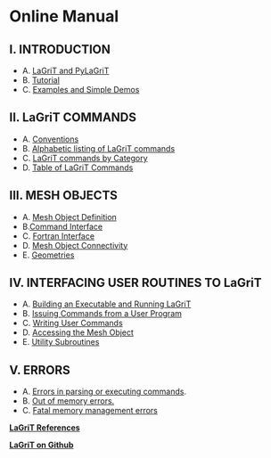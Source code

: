 # Online Manual #

## I. INTRODUCTION ##

 -  A. [LaGriT and PyLaGriT](docs/lagrit.md)  
 -  B. [Tutorial](docs/tutorial.md)  
 -  C. [Examples and Simple Demos](docs/demos/index.md)  
 
## II. LaGriT COMMANDS ##
 
 -  A. [Conventions](docs/conventions.md)  
 -  B. [Alphabetic listing of LaGriT commands](commands.md)  
 -  C. [LaGriT commands by Category](commands_cat.md)  
 -  D. [Table of LaGriT Commands](table.md)  
 
## III. MESH OBJECTS ##
 -  A. [Mesh Object Definition](docs/meshobject.md)  
 -  B.[Command Interface](docs/commandi.md )  
 -  C. [Fortran Interface](docs/fortran.md)  
 -  D. [Mesh Object Connectivity](docs/meshobjcon.md)  
 -  E. [Geometries](docs/geometries.md)  

## IV. INTERFACING USER ROUTINES TO LaGriT ##
 -  A. [Building an Executable and Running LaGriT](docs/build.md)   
 -  B. [Issuing Commands from a User Program](docs/issuing.md)   
 -  C. [Writing User Commands](docs/writing.md)  
 -  D. [Accessing the Mesh Object](docs/accessing.md)  
 -  E. [Utility Subroutines](util.md)  

## V. ERRORS ##
 -  A. [Errors in parsing or executing commands](docs/errors.md#parse).  
 -  B. [Out of memory errors.](docs/errors.md#memory)  
 -  C. [Fatal memory management errors](docs/errors.md#panic)    


[**LaGriT References**](docs/References.md)   

[**LaGriT on Github**](https://github.com/lanl/LaGriT)
